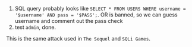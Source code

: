 1. SQL query probably looks like `SELECT * FROM USERS WHERE username = '$username' AND pass = '$PASS';`. OR is banned, so we can guess username and comment out the pass check
2. test `admin`, done.

This is the same attack used in `The Sequel`  and `SQLi Games`.